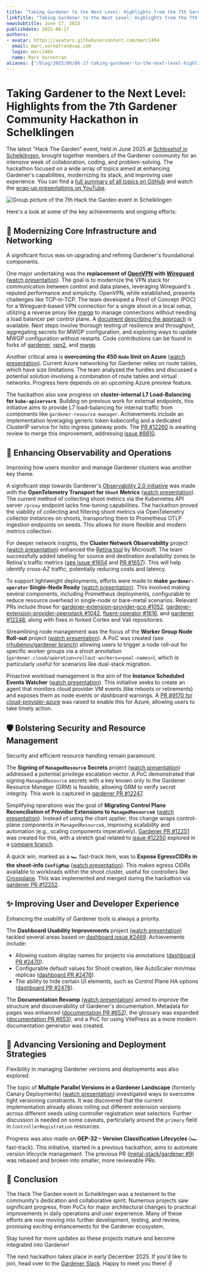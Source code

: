 ```yaml
---
title: "Taking Gardener to the Next Level: Highlights from the 7th Gardener Community Hackathon in Schelklingen"
linkTitle: "Taking Gardener to the Next Level: Highlights from the 7th Gardener Community Hackathon in Schelklingen"
newsSubtitle: June 17, 2025
publishdate: 2025-06-17
authors:
- avatar: https://avatars.githubusercontent.com/marc1404
  email: marc.vornetran@sap.com
  login: marc1404
  name: Marc Vornetran
aliases: ["/blog/2025/06/06-17-taking-gardener-to-the-next-level-highlights-from-the-7th-gardener-community-hackathon-in-schelklingen"]
---
```


# Taking Gardener to the Next Level: Highlights from the 7th Gardener Community Hackathon in Schelklingen

The latest "Hack The Garden" event, held in June 2025 at [Schlosshof in Schelklingen](https://schlosshof-info.de/), brought together members of the Gardener community for an intensive week of collaboration, coding, and problem-solving.
The hackathon focused on a wide array of topics aimed at enhancing Gardener's capabilities, modernizing its stack, and improving user experience.
You can find a [full summary of all topics on GitHub](https://github.com/gardener-community/hackathon/blob/main/2025-06_Schelklingen/README.md) and watch the [wrap-up presentations on YouTube](https://youtu.be/TCLXovw43HA).

![Group picture of the 7th Hack the Garden event in Schelklingen](./images/group-picture.png)

Here's a look at some of the key achievements and ongoing efforts:

## 🚀 Modernizing Core Infrastructure and Networking

A significant focus was on upgrading and refining Gardener's foundational components.

One major undertaking was the **replacement of [OpenVPN](https://openvpn.net/) with [Wireguard](https://www.wireguard.com/)** ([watch presentation](https://youtu.be/TCLXovw43HA?t=104s)).
The goal is to modernize the VPN stack for communication between control and data planes, leveraging Wireguard's reputed performance and simplicity.
OpenVPN, while established, presents challenges like TCP-in-TCP. The team developed a Proof of Concept (POC) for a Wireguard-based VPN connection for a single shoot in a local setup, utilizing a reverse proxy like [mwgp](https://github.com/apernet/mwgp) to manage connections without needing a load balancer per control plane.
A [document describing the approach](https://github.com/axel7born/vpn2/blob/wireguard/docs/wireguard.md) is available.
Next steps involve thorough testing of resilience and throughput, aggregating secrets for MWGP configuration, and exploring ways to update MWGP configuration without restarts.
Code contributions can be found in forks of [gardener](https://github.com/axel7born/gardener/tree/wireguard), [vpn2](https://github.com/axel7born/vpn2/tree/wireguard), and [mwgp](https://github.com/majst01/mwgp).

Another critical area is **overcoming the 450 `Node` limit on Azure** ([watch presentation](https://youtu.be/TCLXovw43HA?t=3076s)).
Current Azure networking for Gardener relies on route tables, which have size limitations.
The team analyzed the hurdles and discussed a potential solution involving a combination of route tables and virtual networks.
Progress here depends on an upcoming Azure preview feature.

The hackathon also saw progress on **cluster-internal L7 Load-Balancing for `kube-apiserver`s**.
Building on previous work for external endpoints, this initiative aims to provide L7 load-balancing for internal traffic from components like `gardener-resource-manager`.
Achievements include an implementation leveraging generic token kubeconfig and a dedicated ClusterIP service for Istio ingress gateway pods.
The [PR #12260](https://github.com/gardener/gardener/pull/12260) is awaiting review to merge this improvement, addressing [issue #8810](https://github.com/gardener/gardener/issues/8810).

## 🔭 Enhancing Observability and Operations

Improving how users monitor and manage Gardener clusters was another key theme.

A significant step towards Gardener's [Observability 2.0 initiative](https://github.com/gardener/gardener/blob/master/docs/proposals/34-observability2.0-opentelemtry-operator-and-collectors.md) was made with the **OpenTelemetry Transport for `Shoot` Metrics** ([watch presentation](https://youtu.be/TCLXovw43HA?t=808s)).
The current method of collecting shoot metrics via the Kubernetes API server `/proxy` endpoint lacks fine-tuning capabilities.
The hackathon proved the viability of collecting and filtering shoot metrics via OpenTelemetry collector instances on shoots, transporting them to Prometheus OTLP ingestion endpoints on seeds. This allows for more flexible and modern metrics collection.

For deeper network insights, the **Cluster Network Observability** project ([watch presentation](https://youtu.be/TCLXovw43HA?t=1342s)) enhanced the [Retina tool](https://github.com/microsoft/retina) by Microsoft.
The team successfully added labeling for source and destination availability zones to Retina's traffic metrics ([see issue #1654](https://github.com/microsoft/retina/issues/1654) and [PR #1657](https://github.com/microsoft/retina/pull/1657)).
This will help identify cross-AZ traffic, potentially reducing costs and latency.

To support lightweight deployments, efforts were made to **make `gardener-operator` Single-Node Ready** ([watch presentation](https://youtu.be/TCLXovw43HA?t=511s)).
This involved making several components, including Prometheus deployments, configurable to reduce resource overhead in single-node or bare-metal scenarios.
Relevant PRs include those for [gardener-extension-provider-gcp #1052](https://github.com/gardener/gardener-extension-provider-gcp/pull/1052), [gardener-extension-provider-openstack #1042](https://github.com/gardener/gardener-extension-provider-openstack/pull/1042), [fluent-operator #1616](https://github.com/fluent/fluent-operator/pull/1616), and [gardener #12248](https://github.com/gardener/gardener/pull/12248), along with fixes in forked Cortex and Vali repositories.

Streamlining node management was the focus of the **Worker Group Node Roll-out** project ([watch presentation](https://youtu.be/TCLXovw43HA?t=3806s)).
A PoC was created (see [rrhubenov/gardener branch](https://github.com/rrhubenov/gardener/tree/worker-pool-rollout)) allowing users to trigger a node roll-out for specific worker groups via a shoot annotation (`gardener.cloud/operation=rollout-workers=<pool-names>`), which is particularly useful for scenarios like dual-stack migration.

Proactive workload management is the aim of the **Instance Scheduled Events Watcher** ([watch presentation](https://youtu.be/TCLXovw43HA?t=4010s)).
This initiative seeks to create an agent that monitors cloud provider VM events (like reboots or retirements) and exposes them as node events or dashboard warnings.
A [PR #9170 for cloud-provider-azure](https://github.com/kubernetes-sigs/cloud-provider-azure/pull/9170) was raised to enable this for Azure, allowing users to take timely action.

## 🛡️ Bolstering Security and Resource Management

Security and efficient resource handling remain paramount.

The **Signing of `ManagedResource` Secrets** project ([watch presentation](https://youtu.be/TCLXovw43HA?t=1556s)) addressed a potential privilege escalation vector.
A PoC demonstrated that signing `ManagedResource` secrets with a key known only to the Gardener Resource Manager (GRM) is feasible, allowing GRM to verify secret integrity.
This work is captured in [gardener PR #12247](https://github.com/gardener/gardener/pull/12247).

Simplifying operations was the goal of **Migrating Control Plane Reconciliation of Provider Extensions to `ManagedResource`s** ([watch presentation](https://youtu.be/TCLXovw43HA?t=1785s)). Instead of using the chart applier, this change wraps control-plane components in `ManagedResource`s, improving scalability and automation (e.g., scaling components imperatively).
[Gardener PR #12251](https://github.com/gardener/gardener/pull/12251) was created for this, with a stretch goal related to [issue #12250](https://github.com/gardener/gardener/issues/12250) explored in a [compare branch](https://github.com/gardener/gardener/compare/master...metal-stack:gardener:controlplane-objects-provider-interface).

A quick win, marked as a 🏎️ fast-track item, was to **Expose EgressCIDRs in the shoot-info `ConfigMap`** ([watch presentation](https://youtu.be/TCLXovw43HA?t=2961s)).
This makes egress CIDRs available to workloads within the shoot cluster, useful for controllers like [Crossplane](https://www.crossplane.io/).
This was implemented and merged during the hackathon via [gardener PR #12252](https://github.com/gardener/gardener/pull/12252).

## ✨ Improving User and Developer Experience

Enhancing the usability of Gardener tools is always a priority.

The **Dashboard Usability Improvements** project ([watch presentation](https://youtu.be/TCLXovw43HA?t=2052s)) tackled several areas based on [dashboard issue #2469](https://github.com/gardener/dashboard/issues/2469). Achievements include:
*   Allowing custom display names for projects via annotations ([dashboard PR #2470](https://github.com/gardener/dashboard/pull/2470)).
*   Configurable default values for Shoot creation, like AutoScaler min/max replicas ([dashboard PR #2476](https://github.com/gardener/dashboard/pull/2476)).
*   The ability to hide certain UI elements, such as Control Plane HA options ([dashboard PR #2478](https://github.com/gardener/dashboard/pull/2478)).

The **Documentation Revamp** ([watch presentation](https://youtu.be/TCLXovw43HA?t=2551s)) aimed to improve the structure and discoverability of Gardener's documentation.
Metadata for pages was enhanced ([documentation PR #652](https://github.com/gardener/documentation/pull/652)), the glossary was expanded ([documentation PR #653](https://github.com/gardener/documentation/pull/653)), and a PoC for using VitePress as a more modern documentation generator was created.

## 🔄 Advancing Versioning and Deployment Strategies

Flexibility in managing Gardener versions and deployments was also explored.

The topic of **Multiple Parallel Versions in a Gardener Landscape** (formerly Canary Deployments) ([watch presentation](https://youtu.be/TCLXovw43HA?t=3482s)) investigated ways to overcome tight versioning constraints.
It was discovered that the current implementation already allows rolling out different extension versions across different seeds using controller registration seat selectors.
Further discussion is needed on some caveats, particularly around the `primary` field in `ControllerRegistration` resources.

Progress was also made on **GEP-32 – Version Classification Lifecycles** (🏎️ fast-track).
This initiative, started in a previous hackathon, aims to automate version lifecycle management.
The previous PR ([metal-stack/gardener #9](https://github.com/metal-stack/gardener/pull/9)) was rebased and broken into smaller, more reviewable PRs.

## 🌱 Conclusion

The Hack The Garden event in Schelklingen was a testament to the community's dedication and collaborative spirit.
Numerous projects saw significant progress, from PoCs for major architectural changes to practical improvements in daily operations and user experience.
Many of these efforts are now moving into further development, testing, and review, promising exciting enhancements for the Gardener ecosystem.

Stay tuned for more updates as these projects mature and become integrated into Gardener!

The next hackathon takes place in early December 2025.
If you'd like to join, head over to the [Gardener Slack](https://join.slack.com/t/gardener-cloud/shared_invite/zt-33c9daems-3oOorhnqOSnldZPWqGmIBw).
Happy to meet you there! ✌️
